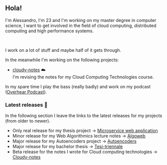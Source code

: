 ## Hola!

<!--
**S3gmentati0nFault/S3gmentati0nFault** is a ✨ _special_ ✨ repository because its `README.md` (this file) appears on your GitHub profile.


- 🔭 I’m currently working on ...
- 🌱 I’m currently learning ...
- 👯 I’m looking to collaborate on ...
- 🤔 I’m looking for help with ...
- 💬 Ask me about ...
- 📫 How to reach me: ...
- 😄 Pronouns: ...
- ⚡ Fun fact: ...
-->


I'm Alessandro, I'm 23 and I'm working on my master degree in computer science, I want to get involved in the field of cloud computing, distributed computing and high performance systems. 

<br>

I work on a lot of stuff and maybe half of it gets through.


In the meanwhile I'm working on the following projects:
  - <a href="https://github.com/S3gmentati0nFault/cloudy-notes">cloudy-notes</a> ☁️ <br>
    I'm revising the notes for my Cloud Computing Technologies course.

  <!--
  - <a href="https://github.com/S3gmentati0nFault/cloudy-notes">disk-utility</a> 💾 <br>
    a very useful (and essentially custom) utility I am creating to implement on a computer at my place to preserve the pictures we have taken over the years. I am trying to mimic a multithreaded approach and handling of the structure similar to the one used to keep <a href="https://en.wikipedia.org/wiki/Log-structured_merge-tree"> LSM trees </a> alive.
-->
    
  
  
  <!--
  - <a href="https://github.com/S3gmentati0nFault/Rust-for-fun">rust-for-fun</a> ⚙️ <br>
    I'm trying to learn Rust by doing some project Euler challenges.
  -->

<!--
  - <a href="https://github.com/S3gmentati0nFault/Algoweb">Algoweb</a> 🗺️ <br>
    Doing my spin of the material provided by Sebastiano Vigna for the course of Algoritmica Per Il Web at Unimi (2022/2023 edition)
  
  - Greenfield 🪴 <br>
    Which is the actual project of the DSP course and will be private until march 2024 because of plagiarism dispositions.

    - The Distributed and Pervasive Systems <a href="https://github.com/S3gmentati0nFault/lab-dsp">homework activities</a> 👩‍👩‍👧‍👦 <br>
  The activities revolve around REST services, multi-threaded systems and MQTT. I am trying to make the repository better by adding some documentation, working my way towards the final release.
-->

<!--
  - Messing around with <a href="https://github.com/S3gmentati0nFault/dotfiles">dotfiles</a> 💻 <br>
-->

<!--
- <a href="https://github.com/S3gmentati0nFault/discrete-structures-1">Discrete Structures 1 Homeworks</a> 📖 <br>
  I am studying in another country for the next six months and it's as if we have gone back to high school :D
-->

<!--
- <a href="https://github.com/S3gmentati0nFault/machine-learning-physics/">Machine Learning and Physics Homeworks</a> 🧠 <br>
  I suppose you know the deal by now.
-->
<!--
- <a href="https://github.com/S3gmentati0nFault/Discrete-Structures-Notes">Discrete structures notes</a> 📖 <br>
  Since unfortunately there is no material for the course I am providing my own.
-->
<!--
- <a href="https://github.com/S3gmentati0nFault/autoencoders">Autoencoders</a> 🎦 <br>
  My implementation of an autoencoder able to recognize top and QCD jets in the field of particle physics
-->

<!--
- <a href="https://github.com/S3gmentati0nFault/Algoweb">Algoweb</a> 🗺️ <br>
  Doing my spin of the material provided by Sebastiano Vigna for the course of Algoritmica Per Il Web at Unimi (2022/2023 edition) -->

In my spare time I play the bass (really badly) and work on my podcast (<a href="https://www.youtube.com/@overhear173/videos">Overhear Podcast</a>).

### Latest releases 📯
In the following section I leave the links to the latest releases for my projects (from older to newer).
- Only real release for my thesis project -> <a href="https://github.com/S3gmentati0nFault/Anagrafica-Aziendale/releases">Microservice web application</a>
- Minor release for my Web Algorithmics lecture notes -> <a href="https://github.com/S3gmentati0nFault/Algoweb/releases/tag/versione_1.2">Algoweb</a>
- Major release for my Autoencoders project -> <a href="https://github.com/S3gmentati0nFault/autoencoders/releases/tag/Major">Autoencoders</a>
- Major release for my bachelor thesis -> <a href="https://github.com/S3gmentati0nFault/Tesi-triennale/releases/tag/Major">Tesi-triennale</a>
- Beta release for the notes I wrote for Cloud computing technologies -> <a href="https://github.com/S3gmentati0nFault/Cloudy-notes/releases/tag/First-release">Cloudy-notes</a>
